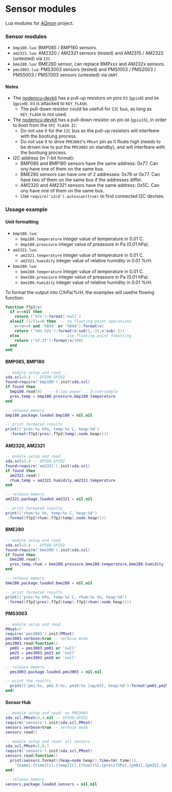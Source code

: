 # Sensor modules
Lua modules for [AQmon][] project.<br/>

[AQmon]:      https://github.com/avaldebe/AQmon

### Sensor modules
- `bmp180.lua`: BMP085 / BMP180 sensors.
- `am2321.lua`: AM2320 / AM2321 sensors (tested)
                and AM2315 / AM2322 (untested) via `I2C`.
- `bme280.lua`: BME280 sensor, can replace BMPxxx and AM232x sensors.
- `pms3003.lua`: PMS3003 sensors (tested) and
                 PMS1003 / PMS2003 / PMS5003 / PMS7003 sensors (untested) via `UART`.

#### Notes
- The [nodemcu-devkit][] has a pull-up resistors on pins
  `D3` (`gpio0`) and  `D4` (`gpio0`). `D3` is attacked to `KEY_FLASH`.
  - The pull-down resistor could be usefull for `I2C` bus,
    as long as `KEY_FLASH` is not used.
- The [nodemcu-devkit][] has a pull-down resistor on pin
  `D8` (`gpio15`), in order to boot from the `SPI FLASH IC`:
  - Do not use it for the `I2C` bus
    as the pull-up resistors will interfeere with the bootiung process.
  - Do not use it to drive `PMS3003`'s `PMset` pin as it floats high
    (needs to be driven low to put the `PMS3003` on standby),
    and will interfeere with the bootiung process.
- I2C address (in 7-bit format):
  - BMP085 and BMP180 sensors have the same address: 0x77.
    Can ony have one of them on the same bus.
  - BME280 sensors can have one of 2 addresses: 0x76 or 0x77.
    Can have two of them on the same bus if the addresses differ.
  - AM2320 and AM2321 sensors have the same address: 0x5C.
    Can ony have one of them on the same bus.
  - Use `require('i2cd').autoscan(true)` to find connected I2C devises.

[nodemcu-devkit]:   https://github.com/nodemcu/nodemcu-devkit

### Ussage example

#### Unit formatting
- `bmp180.lua`:
  - `bmp180.temperature` integer value of temperature in 0.01 C.
  - `bmp180.preassure`   integer value of preassure in Pa (0.01 hPa).
- `am2321.lua`:
  - `am2321.temperature` integer value of temperature in 0.01 C.
  - `am2321.humidity`    integer value of relative humidity in 0.01 %rH.
- `bme280.lua`:
  - `bme280.temperature` integer value of temperature in 0.01 C.
  - `bme280.preassure`   integer value of preassure in Pa (0.01 hPa).
  - `bme280.humidity`    integer value of relative humidity in 0.01 %rH.

To format the output into C/hPa/%rH, the examples will usethe flowing function:
```lua
function f7p2(v)
  if v==nil then
    return ('%7s'):format('null')
  elseif (1/2)==0 then  -- no floating point operations
    v=(v>=0 and '%03d' or '%04d'):format(v)
    return ('%4s.%2s'):format(v:sub(1,-3),v:sub(-2))
  else                  -- use floating point fomatting
    return ('%7.2f'):format(v/100)
  end
end
```

#### BMP085, BMP180
```lua
-- module setup and read
sda,scl=3,4 -- GPIO0,GPIO2
found=require('bmp180').init(sda,scl)
if found then
  bmp180.read(0)   -- 0:low power .. 3:oversample
  pres,temp = bmp180.pressure,bmp180.temperature
end

-- release memory
bmp180,package.loaded.bmp180 = nil,nil

-- print formated results
print(('pres:%s hPa, temp:%s C, heap:%d')
  :format(f7p2(pres),f7p2(temp),node.heap()))
```

#### AM2320, AM2321
```lua
-- module setup and read
sda,scl=3,4 -- GPIO0,GPIO2
found=require('am2321').init(sda,scl)
if found then
  am2321.read()
  rhum,temp = am2321.humidity,am2321.temperature
end

-- release memory
am2321,package.loaded.am2321 = nil,nil

-- print formated results
print(('rhum:%s %%, temp:%s C, heap:%d')
 :format(f7p2(rhum),f7p2(temp),node.heap()))
```

#### BME280
```lua
-- module setup and read
sda,scl=3,4 -- GPIO0,GPIO2
found=require('bme280').init(sda,scl)
if found then
  bme280.read()
  pres,temp,rhum = bme280.pressure,bme280.temperature,bme280.humidity
end

-- release memory
bme280,package.loaded.bme280 = nil,nil

-- print formated results
print(('pres:%s hPa, temp:%s C, rhum:%s %%, heap:%d')
 :format(f7p2(pres),f7p2(temp),f7p2(rhum),node.heap()))
```

#### PMS3003
```lua
-- module setup and read
PMset=7
require('pms3003').init(PMset)
pms3003.verbose=true -- verbose mode
pms3003.read(function()
  pm01 = pms3003.pm01 or 'null'
  pm25 = pms3003.pm25 or 'null'
  pm10 = pms3003.pm10 or 'null'

-- release memory
  pms3003,package.loaded.pms3003 = nil,nil

-- print the results
  print(('pm1:%s, pm2.5:%s, pm10:%s [ug/m3], heap:%d'):format(pm01,pm25,pm10,node.heap()))
end)
```
#### Sensor Hub
```lua
-- module setup and read: no PMS3003
sda,scl,PMset=3,4,nil -- GPIO0,GPIO2
require('sensors').init(sda,scl,PMset)
sensors.verbose=true -- verbose mode
sensors.read()

-- module setup and read: all sensors
sda,scl,PMset=5,6,7
require('sensors').init(sda,scl,PMset)
sensors.read(function()
  print(sensors.format({heap=node.heap(),time=tmr.time()},
    '{name}:{time}[s],{temp}[C],{rhum}[%],{pres}[hPa],{pm01},{pm25},{pm10}[ug/m3],{heap}[b]'))
end)

-- release memory
sensors,package.loaded.sensors = nil,nil
```
